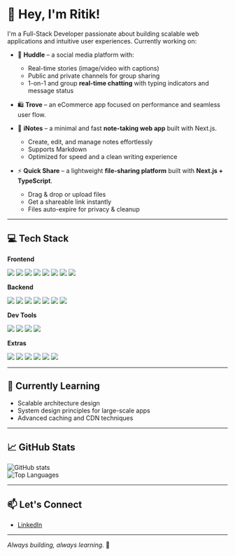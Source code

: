 # 👋 Hey, I&apos;m Ritik!

I&apos;m a Full-Stack Developer passionate about building scalable web applications and intuitive user experiences. Currently working on:

- 🚀 **Huddle** – a social media platform with:
  - Real-time stories (image/video with captions)
  - Public and private channels for group sharing
  - 1-on-1 and group **real-time chatting** with typing indicators and message status

- 🛍️ **Trove** – an eCommerce app focused on performance and seamless user flow.

- 📝 **iNotes** – a minimal and fast **note-taking web app** built with Next.js.  
  - Create, edit, and manage notes effortlessly  
  - Supports Markdown  
  - Optimized for speed and a clean writing experience

- ⚡ **Quick Share** – a lightweight **file-sharing platform** built with **Next.js + TypeScript**.  
  - Drag & drop or upload files  
  - Get a shareable link instantly  
  - Files auto-expire for privacy & cleanup

---

## 💻 Tech Stack

**Frontend**

<p>
  <img src="https://img.shields.io/badge/JavaScript-F7DF1E?style=for-the-badge&logo=javascript&logoColor=black" />
  <img src="https://img.shields.io/badge/React-20232A?style=for-the-badge&logo=react&logoColor=61DAFB" />
  <img src="https://img.shields.io/badge/Next.js-000000?style=for-the-badge&logo=nextdotjs&logoColor=white" />
  <img src="https://img.shields.io/badge/TypeScript-007ACC?style=for-the-badge&logo=typescript&logoColor=white" />
  <img src="https://img.shields.io/badge/Chakra%20UI-319795?style=for-the-badge&logo=chakra-ui&logoColor=white" />
  <img src="https://img.shields.io/badge/Tailwind%20CSS-38B2AC?style=for-the-badge&logo=tailwind-css&logoColor=white" />
  <img src="https://img.shields.io/badge/shadcn/ui-000000?style=for-the-badge&logo=vercel&logoColor=white" />
  <img src="https://img.shields.io/badge/Bootstrap-7952B3?style=for-the-badge&logo=bootstrap&logoColor=white" />
</p>



**Backend**

<p>
  <img src="https://img.shields.io/badge/Node.js-339933?style=for-the-badge&logo=nodedotjs&logoColor=white" />
  <img src="https://img.shields.io/badge/Express.js-000000?style=for-the-badge&logo=express&logoColor=white" />
  <img src="https://img.shields.io/badge/Prisma-2D3748?style=for-the-badge&logo=prisma&logoColor=white" />
  <img src="https://img.shields.io/badge/MongoDB-47A248?style=for-the-badge&logo=mongodb&logoColor=white" />
  <img src="https://img.shields.io/badge/PostgreSQL-4169E1?style=for-the-badge&logo=postgresql&logoColor=white" />
  <img src="https://img.shields.io/badge/MySQL-005C84?style=for-the-badge&logo=mysql&logoColor=white" />
  <img src="https://img.shields.io/badge/Python-3776AB?style=for-the-badge&logo=python&logoColor=white" />
</p>

**Dev Tools**

<p>
  <img src="https://img.shields.io/badge/Git-F05032?style=for-the-badge&logo=git&logoColor=white" />
  <img src="https://img.shields.io/badge/GitHub-181717?style=for-the-badge&logo=github&logoColor=white" />
  <img src="https://img.shields.io/badge/Docker-2496ED?style=for-the-badge&logo=docker&logoColor=white" />
  <img src="https://img.shields.io/badge/Vercel-000000?style=for-the-badge&logo=vercel&logoColor=white" />
</p>

**Extras**

<p>
  <img src="https://img.shields.io/badge/Multer-563D7C?style=for-the-badge&logo=npm&logoColor=white" />
  <img src="https://img.shields.io/badge/RTK_Query-764ABC?style=for-the-badge&logo=redux&logoColor=white" />
  <img src="https://img.shields.io/badge/REST_API-FF6C37?style=for-the-badge&logo=rest&logoColor=white" />
  <img src="https://img.shields.io/badge/JWT-000000?style=for-the-badge&logo=jsonwebtokens&logoColor=white" />
  <img src="https://img.shields.io/badge/OAuth-3C5A99?style=for-the-badge&logo=oauth&logoColor=white" />
  <img src="https://img.shields.io/badge/Socket.IO-010101?style=for-the-badge&logo=socket.io&logoColor=white" />
</p>

---

## 🌱 Currently Learning

- Scalable architecture design  
- System design principles for large-scale apps  
- Advanced caching and CDN techniques

---

## 📈 GitHub Stats

![GitHub stats](https://github-readme-stats.vercel.app/api?username=gritik418&show_icons=true&theme=tokyonight)  
![Top Languages](https://github-readme-stats.vercel.app/api/top-langs/?username=gritik418&layout=compact&theme=tokyonight)

---

## 📫 Let&apos;s Connect

- [LinkedIn](https://www.linkedin.com/in/ritik-gupta-849680251/)

---

_Always building, always learning._ 🌟
